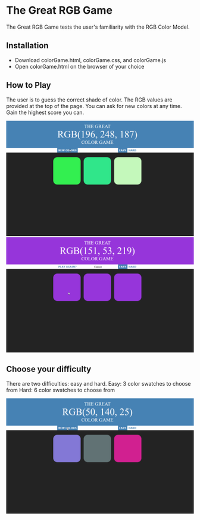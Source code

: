 # The Great RGB Game 

The Great RGB Game tests the user's familiarity with the RGB Color Model.

Installation
--------------

- Download colorGame.html, colorGame.css, and colorGame.js
- Open colorGame.html on the browser of your choice

How to Play
--------------

The user is to guess the correct shade of color. The RGB values are provided at the top of the page. You can ask for new colors at any time. Gain the highest score you can.

![](demos/newColors.gif)
![](demos/selecting.gif)

Choose your difficulty
--------------

There are two difficulties: easy and hard.
Easy: 3 color swatches to choose from
Hard: 6 color swatches to choose from

![](demos/selectDifficulty.gif)

